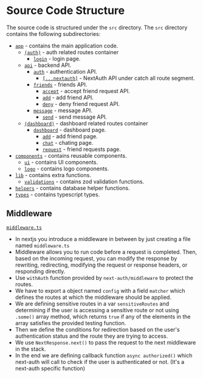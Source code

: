 # Source Code Structure

The source code is structured under the `src` directory. The `src` directory contains the following subdirectories:

- [`app`](./app/) - contains the main application code.
  - [`(auth)`](./app/(auth)/) - auth related routes container
    - [`login`](./app/(auth)/login/) - login page.
  - [`api`](./app/api/) - backend API.
    - [`auth`](./app/api/auth/) - authentication API.
      - [`[...nextauth]`](./app/api/auth/[...nextauth]/) - NextAuth API under catch all route segment.
    - [`friends`](./app/api/friends/) - friends API.
      - [`accept`](./app/api/friends/accept/) - accept friend request API.
      - [`add`](./app/api/friends/add/) - add friend API.
      - [`deny`](./app/api/friends/deny/) - deny friend request API.
    - [`message`](./app/api/message/) - message API.
      - [`send`](./app/api/message/send/) - send message API.
  - [`(dashboard)`](./app/(dashboard)/) - dashboard related routes container
    - [`dashboard`](./app/(dashboard)/) - dashboard page.
      - [`add`](./app/(dashboard)/dashboard/add) - add friend page.
      - [`chat`](./app/(dashboard)/dashboard/chat) - chating page.
      - [`request`](./app/(dashboard)/dashboard/requests) - friend requests page.
- [`components`](./components/) - contains reusable components.
  - [`ui`](./components/ui/) - contains UI components.
  - [`logo`](./components/logo/) - contains logo components.
- [`lib`](./lib/) - contains extra functions.
  - [`validations`](./lib/validations/) - contains zod validation functions.
- [`helpers`](./helpers/) - contains database helper functions.
- [`types`](./types/) - contains typescript types.

## Middleware

[`middleware.ts`](./middleware.ts)

- In nextjs you introduce a middleware in between by just creating a file named `middleware.ts`
- Middleware allows you to run code before a request is completed. Then, based on the incoming request, you can modify the response by rewriting, redirecting, modifying the request or response headers, or responding directly.
- Use `withAuth` function provided by `next-auth/middleware` to protect the routes.
- We have to export a object named `config` with a field `matcher` which defines the routes at which the middleware should be applied.
- We are defining sensitive routes in a var `sensitiveRoutes` and determining if the user is accessing a sensitive route or not using `.some()` array method, which returns `true` if any of the elements in the array satisfies the provided testing function.
- Then we define the conditions for redirection based on the user's authentication status and the route they are trying to access.
- We use `NextResponse.next()` to pass the request to the next middleware in the stack.
- In the end we are defining callback function `async authorized()` which next-auth will call to check if the user is authenticated or not. (It's a next-auth specific function)
